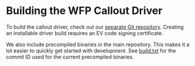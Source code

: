 # Building the WFP Callout Driver

To build the callout driver, check out our [separate Git repository](https://github.com/pia-foss/desktop-windows-wfp-callout).  Creating an installable driver build requires an EV code signing certificate.

We also include precompiled binaries in the main repository. This makes it a lot easier to quickly get started with development. See [build.txt](build.txt) for the commit ID used for the current precompiled binaries.
